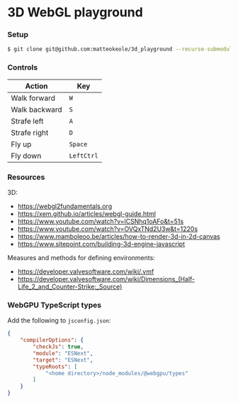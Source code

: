 # 3D WebGL playground

### Setup

```sh
$ git clone git@github.com:matteokeole/3d_playground --recurse-submodules
```

### Controls

| Action | Key |
| --- | --- |
| Walk forward | `W` |
| Walk backward | `S` |
| Strafe left | `A` |
| Strafe right | `D` |
| Fly up | `Space` |
| Fly down | `LeftCtrl` |

### Resources

3D:
- https://webgl2fundamentals.org
- https://xem.github.io/articles/webgl-guide.html
- https://www.youtube.com/watch?v=lCSNhq1oAFo&t=51s
- https://www.youtube.com/watch?v=OVQxTNd2U3w&t=1220s
- https://www.mamboleoo.be/articles/how-to-render-3d-in-2d-canvas
- https://www.sitepoint.com/building-3d-engine-javascript

Measures and methods for defining environments:
- https://developer.valvesoftware.com/wiki/.vmf
- https://developer.valvesoftware.com/wiki/Dimensions_(Half-Life_2_and_Counter-Strike:_Source)

### WebGPU TypeScript types

Add the following to `jsconfig.json`:
```json
{
	"compilerOptions": {
		"checkJs": true,
		"module": "ESNext",
		"target": "ESNext",
		"typeRoots": [
			"<home directory>/node_modules/@webgpu/types"
		]
	}
}
```